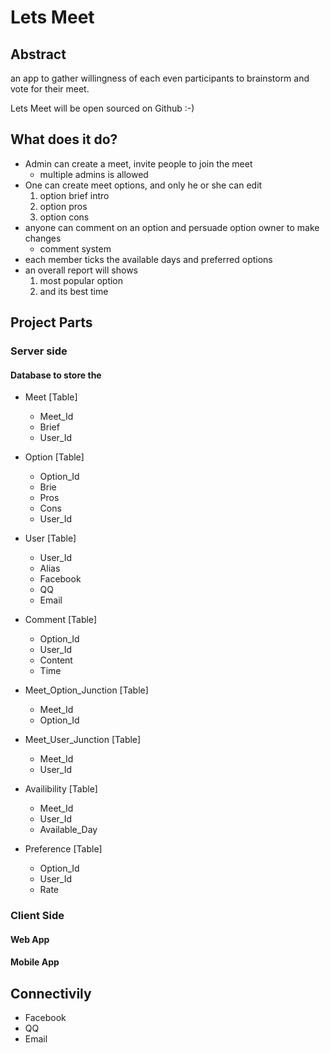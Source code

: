 # Lets Meet #

## Abstract ##

an app to gather willingness of each even participants to brainstorm and vote for their meet.

Lets Meet will be open sourced on Github :-) 



## What does it do? ##

- Admin can create a meet, invite people to join the meet
  - multiple admins is allowed
- One can create meet options, and only he or she can edit
  1. option brief intro
  2. option pros
  3. option cons
- anyone can comment on an option and persuade option owner to make changes
  - comment system
- each member ticks the available days and preferred options
- an overall report will shows
  1. most popular option 
  2. and its best time

## Project Parts ##

### Server side ###

#### Database to store the ####



- Meet [Table]
  - Meet_Id
  - Brief
  - User_Id



- Option [Table] 
  - Option_Id
  - Brie
  - Pros
  - Cons
  - User_Id



- User [Table]
  - User_Id
  - Alias
  - Facebook
  - QQ
  - Email


- Comment [Table]
  - Option_Id
  - User_Id
  - Content
  - Time



- Meet_Option_Junction [Table]
  - Meet_Id 
  - Option_Id 



- Meet_User_Junction [Table]
  - Meet_Id
  - User_Id


- Availibility [Table]
  - Meet_Id
  - User_Id
  - Available_Day



- Preference [Table]
  - Option_Id
  - User_Id
  - Rate


### Client Side ###
#### Web App
#### Mobile App

## Connectivily ##
- Facebook
- QQ
- Email

